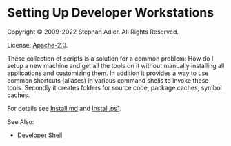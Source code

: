 # Setting Up Developer Workstations

Copyright &copy; 2009-2022 Stephan Adler. All Rights Reserved.

License: [Apache-2.0](http://www.apache.org/licenses/LICENSE-2.0).

These collection of scripts is a solution for a common problem: How do I setup a new machine and get all the tools on it without manually installing all applications and customizing them. In addition it provides a way to use common shortcuts (aliases) in various command shells to invoke these tools. Secondly it creates folders for source code, package caches, symbol caches.

For details see [Install.md](install.md) and [Install.ps1](install.ps1).

See Also:

* [Developer Shell](https://www.stephanadler.com/b/software/developer-shell.html)
